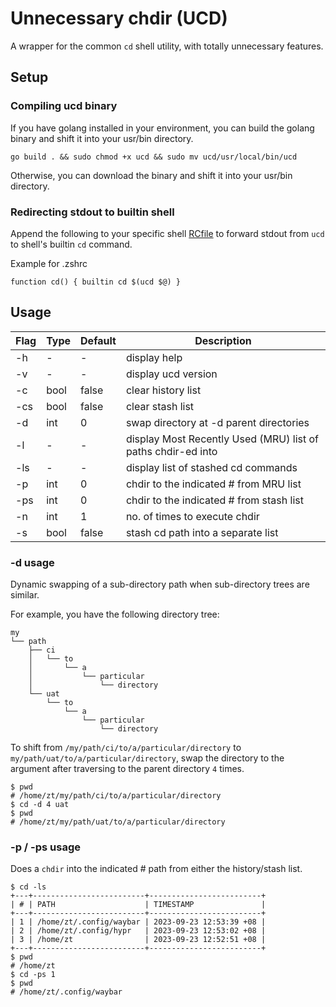 # Unnecessary chdir (UCD)
A wrapper for the common `cd` shell utility, with totally unnecessary features.

## Setup

### Compiling ucd binary

If you have golang installed in your environment, you can build the golang binary and shift it into your usr/bin directory.  
```shell
go build . && sudo chmod +x ucd && sudo mv ucd/usr/local/bin/ucd
```

Otherwise, you can download the binary and shift it into your usr/bin directory.


### Redirecting stdout to builtin shell

Append the following to your specific shell [RCfile](https://en.wikipedia.org/wiki/RCFile) to forward stdout from `ucd` to shell's builtin `cd` command.

Example for .zshrc  
```shell
function cd() { builtin cd $(ucd $@) }
```

## Usage

| Flag | Type | Default | Description |
| --- | --- | --- | --- |
| -h | - | - | display help |
| -v | - | - | display ucd version | 
| -c | bool | false | clear history list |
| -cs | bool | false | clear stash list |
| -d | int | 0 | swap directory at -d parent directories |
| -l | - | - | display Most Recently Used (MRU) list of paths chdir-ed into |
| -ls | - | - | display list of stashed cd commands |
| -p | int | 0 | chdir to the indicated # from MRU list |
| -ps | int | 0 | chdir to the indicated # from stash list |
| -n | int | 1 | no. of times to execute chdir |
| -s | bool | false | stash cd path into a separate list |


### -d usage

Dynamic swapping of a sub-directory path when sub-directory trees are similar.  

For example, you have the following directory tree:
```shell
my
└── path
    ├── ci
    │   └── to
    │       └── a
    │           └── particular
    │               └── directory
    └── uat
        └── to
            └── a
                └── particular
                    └── directory
```

To shift from `/my/path/ci/to/a/particular/directory` to `my/path/uat/to/a/particular/directory`, swap the directory to the argument after traversing to the parent directory `4` times.  

```shell
$ pwd
# /home/zt/my/path/ci/to/a/particular/directory
$ cd -d 4 uat
$ pwd
# /home/zt/my/path/uat/to/a/particular/directory
```

### -p / -ps usage

Does a `chdir` into the indicated # path from either the history/stash list.  

```shell
$ cd -ls
+---+-------------------------+-------------------------+
| # | PATH                    | TIMESTAMP               |
+---+-------------------------+-------------------------+
| 1 | /home/zt/.config/waybar | 2023-09-23 12:53:39 +08 |
| 2 | /home/zt/.config/hypr   | 2023-09-23 12:53:02 +08 |
| 3 | /home/zt                | 2023-09-23 12:52:51 +08 |
+---+-------------------------+-------------------------+
$ pwd
# /home/zt
$ cd -ps 1
$ pwd
# /home/zt/.config/waybar
```

